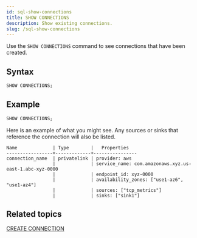 ```yaml
---
id: sql-show-connections
title: SHOW CONNECTIONS
description: Show existing connections.
slug: /sql-show-connections
---
```


Use the `SHOW CONNECTIONS` command to see connections that have been created.

## Syntax

```sql
SHOW CONNECTIONS;
```

## Example

```sql
SHOW CONNECTIONS;
```

Here is an example of what you might see. Any sources or sinks that reference the connection will also be listed.

```
Name             | Type        |   Properties
-----------------+-------------+----------------
connection_name  | privatelink | provider: aws
                 |             | service_name: com.amazonaws.xyz.us-east-1.abc-xyz-0000
                 |             | endpoint_id: xyz-0000
                 |             | availability_zones: ["use1-az6", "use1-az4"]
                 |             | sources: ["tcp_metrics"]
                 |             | sinks: ["sink1"]
```

## Related topics
[CREATE CONNECTION](sql-create-connection.md)